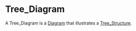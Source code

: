 # Tree_Diagram

A Tree_Diagram is a [Diagram](700021.md) that illustrates a [Tree_Structure](600066.md).